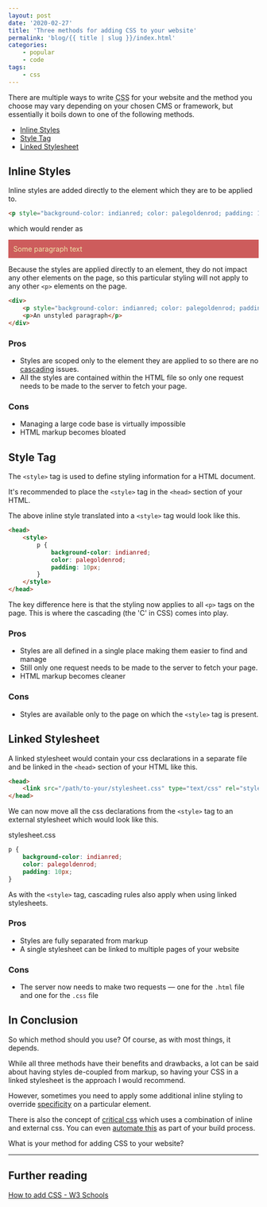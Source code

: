 ```yaml
---
layout: post
date: '2020-02-27'
title: 'Three methods for adding CSS to your website'
permalink: 'blog/{{ title | slug }}/index.html'
categories:
    - popular
    - code
tags:
    - css
---
```


There are multiple ways to write <abbr title="Cascading Style Sheet">CSS</abbr> for your website and the method you choose may vary depending on your chosen CMS or framework, but essentially it boils down to one of the following methods.

-   [Inline Styles](#Inline-Styles)
-   [Style Tag](#Style-Tag)
-   [Linked Stylesheet](#Linked-Stylesheet)

## Inline Styles

Inline styles are added directly to the element which they are to be applied to.

```html
<p style="background-color: indianred; color: palegoldenrod; padding: 10px;">Some paragraph text</p>
```

which would render as

<p style="background-color: indianred; color: palegoldenrod; padding: 10px;">
  Some paragraph text
</p>

Because the styles are applied directly to an element, they do not impact any other elements on the page, so this particular styling will not apply to any other `<p>` elements on the page.

```html
<div>
	<p style="background-color: indianred; color: palegoldenrod; padding: 10px;">A styled paragraph</p>
	<p>An unstyled paragraph</p>
</div>
```

### Pros

-   Styles are scoped only to the element they are applied to so there are no [cascading](https://developer.mozilla.org/en-US/docs/Web/CSS/Cascade) issues.
-   All the styles are contained within the HTML file so only one request needs to be made to the server to fetch your page.

### Cons

-   Managing a large code base is virtually impossible
-   HTML markup becomes bloated

## Style Tag

The `<style>` tag is used to define styling information for a HTML document.

It's recommended to place the `<style>` tag in the `<head>` section of your HTML.

The above inline style translated into a `<style>` tag would look like this.

```html
<head>
	<style>
		p {
			background-color: indianred;
			color: palegoldenrod;
			padding: 10px;
		}
	</style>
</head>
```

The key difference here is that the styling now applies to all `<p>` tags on the page. This is where the cascading (the 'C' in CSS) comes into play.

### Pros

-   Styles are all defined in a single place making them easier to find and manage
-   Still only one request needs to be made to the server to fetch your page.
-   HTML markup becomes cleaner

### Cons

-   Styles are available only to the page on which the `<style>` tag is present.

## Linked Stylesheet

A linked stylesheet would contain your css declarations in a separate file and be linked in the `<head>` section of your HTML like this.

```html
<head>
	<link src="/path/to-your/stylesheet.css" type="text/css" rel="stylesheet" />
</head>
```

We can now move all the css declarations from the `<style>` tag to an external stylesheet which would look like this.

<div class="file">stylesheet.css</div>

```css
p {
	background-color: indianred;
	color: palegoldenrod;
	padding: 10px;
}
```

As with the `<style>` tag, cascading rules also apply when using linked stylesheets.

### Pros

-   Styles are fully separated from markup
-   A single stylesheet can be linked to multiple pages of your website

### Cons

-   The server now needs to make two requests &mdash; one for the `.html` file and one for the `.css` file

## In Conclusion

So which method should you use? Of course, as with most things, it depends.

While all three methods have their benefits and drawbacks, a lot can be said about having styles de-coupled from markup, so having your CSS in a linked stylesheet is the approach I would recommend.

However, sometimes you need to apply some additional inline styling to override [specificity](https://developer.mozilla.org/en-US/docs/Web/CSS/Specificity) on a particular element.

There is also the concept of [critical css](https://www.smashingmagazine.com/2015/08/understanding-critical-css/) which uses a combination of inline and external css. You can even [automate this](https://github.com/addyosmani/critical) as part of your build process.

What is your method for adding CSS to your website?

---

## Further reading

[How to add CSS - W3 Schools](https://www.w3schools.com/css/css_howto.asp)
